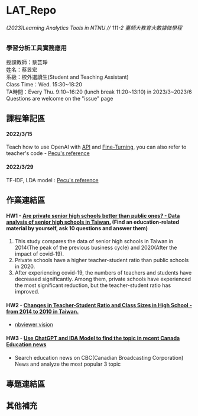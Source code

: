 # LAT_Repo  
###### (2023)Learning Analytics Tools in NTNU // 111-2 臺師大教育大數據微學程 
### 學習分析工具實務應用  
授課教師：蔡芸琤   
姓名：蔡昱宏  
系級：校外選讀生(Student and Teaching Assistant)  
Class Time：Wed. 15:30\~18:20  
TA時間：Every Thu. 9:10\~16:20 (lunch break 11:20\~13:10) in 2023/3\~2023/6  
Questions are welcome on the "issue" page 

## 課程筆記區
#### 2022/3/15
Teach how to use OpenAI with [API](https://platform.openai.com/docs/guides/chat/introduction) and [Fine-Turning](https://platform.openai.com/docs/guides/fine-tuning), you can also refer to teacher's code - [Pecu's reference](https://github.com/pecu/peculab/tree/main/ChatGPT)
#### 2022/3/29
TF-IDF, LDA model : [Pecu's reference](https://github.com/pecu/LAT/blob/main/HW3/TextMining.ipynb)


## 作業連結區
#### HW1 - [Are private senior high schools better than public ones? - Data analysis of senior high schools in Taiwan.](https://github.com/AndersonTsaiTW/LAT_Repo/blob/main/HW1/HW1_HighSchool_Analysis.ipynb)  (Find an education-related material by yourself, ask 10 questions and answer them)
1. This study compares the data of senior high schools in Taiwan in 2014(The peak of the previous business cycle) and 2020(After the impact of covid-19).
2. Private schools have a higher teacher-student ratio than public schools in 2020.
3. After experiencing covid-19, the numbers of teachers and students have decreased significantly. Among them, private schools have experienced the most significant reduction, but the teacher-student ratio has improved.

#### HW2 - [Changes in Teacher-Student Ratio and Class Sizes in High School - from 2014 to 2010 in Taiwan.](https://github.com/AndersonTsaiTW/LAT_Repo/blob/main/HW2/HW2_HighSchool_Graph.ipynb)
* [nbviewer vision](https://nbviewer.org/github/AndersonTsaiTW/LAT_Repo/blob/main/HW2/HW2_HighSchool_Graph.ipynb)

#### HW3 - [Use ChatGPT and IDA Model to find the topic in recent Canada Education news](https://github.com/AndersonTsaiTW/LAT_Repo/blob/main/HW3/HW3_IDA_ChatGPT.ipynb)
* Search education news on CBC(Canadian Broadcasting Corporation) News and analyze the most popular 3 topic

## 專題連結區
## 其他補充
